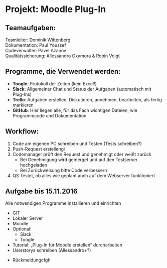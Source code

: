 # Projekt: Moodle Plug-In
## Teamaufgaben:
Teamleiter: Dominik Wittenberg  
Dokumentation: Paul Youssef  
Codeverwalter: Pavel Azanov  
Qualitätssicherung:  Allessandro Oxymora & Robin Voigt
## Programme, die Verwendet werden:
*	__Toogle__: Protokoll der Zeiten (kein Excel!)
*	__Slack__: Allgemeiner Chat und Status der Aufgaben (automatisch mit Plug-Ins)
*	__Trello__: Aufgaben erstellen, Diskutieren, annehmen, bearbeiten, als fertig markieren
*	__GitHub__: Hier liegen alle, für das Fach wichtigen Dateien, wie Programmcode und Dokumentation
## Workflow:
1.	Code am eigenen PC schreiben und Testen (Tests schreiben?)
2.	Push-Request erstellengi
3.	Codemanager prüft den Request und genehmigt oder weißt zurück
    * Bei Genehmigung wird gemerget und auf den Testserver hochgeladen
    * Bei Zurückweisung bitte Code verbessern
4.	QS Testet, ob alles wie geplant auch auf dem Webserver funktioniert
## Aufgabe bis 15.11.2016
Alle notwendigen Programme installieren und einrichten
*	GIT
*	Lokaler Server
*	Moodle
*	Optional:
    *	Slack
    *	Toogle
*	Tutorial: „Plug-In für Moodle erstellen“ durcharbeiten
*	Userstorys schreiben (Allessandro+?)
+ Rückmeldungcfgh
